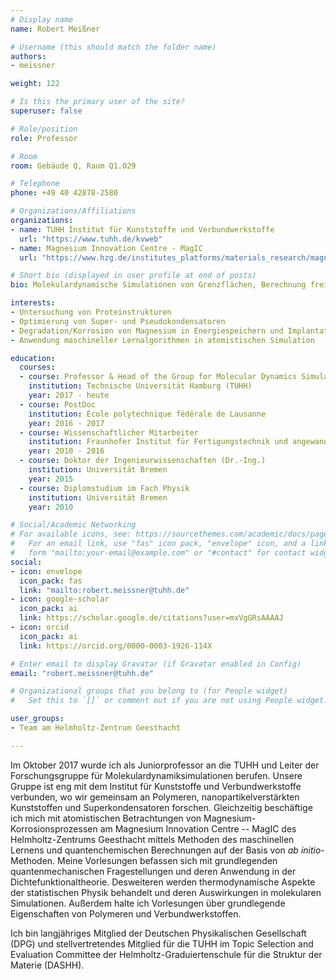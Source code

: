 ```yaml
---
# Display name
name: Robert Meißner

# Username (this should match the folder name)
authors:
- meissner

weight: 122

# Is this the primary user of the site?
superuser: false

# Role/position
role: Professor

# Room
room: Gebäude Q, Raum Q1.029

# Telephone
phone: +49 40 42878-2580

# Organizations/Affiliations
organizations:
- name: TUHH Institut für Kunststoffe und Verbundwerkstoffe
  url: "https://www.tuhh.de/kvweb"
- name: Magnesium Innovation Centre - MagIC
  url: "https://www.hzg.de/institutes_platforms/materials_research/magnesium_technology"

# Short bio (displayed in user profile at end of posts)
bio: Molekulardynamische Simulationen von Grenzflächen, Berechnung freier Energien biomolekularer und elektrochemischer Systeme, atomistische Betrachtung der Magnesiumkorrosion, Entwicklung datengetriebener Modelle zur Indentifikation von (umweltfreundlichen) Degradationsmodulatoren

interests:
- Untersuchung von Proteinstrukturen
- Optimierung von Super- und Pseudokondensatoren
- Degradation/Korrosion von Magnesium in Energiespeichern und Implantaten
- Anwendung maschineller Lernalgorithmen in atomistischen Simulation

education:
  courses:
  - course: Professor & Head of the Group for Molecular Dynamics Simulations of Soft Matter
    institution: Technische Universität Hamburg (TUHH)
    year: 2017 - heute
  - course: PostDoc
    institution: École polytechnique fédérale de Lausanne
    year: 2016 - 2017
  - course: Wissenschaftlicher Mitarbeiter
    institution: Fraunhofer Institut für Fertigungstechnik und angewandte Materialforschung
    year: 2010 - 2016
  - course: Doktor der Ingenieurwissenschaften (Dr.-Ing.)
    institution: Universität Bremen
    year: 2015
  - course: Diplomstudium im Fach Physik
    institution: Universität Bremen
    year: 2010

# Social/Academic Networking
# For available icons, see: https://sourcethemes.com/academic/docs/page-builder/#icons
#   For an email link, use "fas" icon pack, "envelope" icon, and a link in the
#   form "mailto:your-email@example.com" or "#contact" for contact widget.
social:
- icon: envelope
  icon_pack: fas
  link: "mailto:robert.meissner@tuhh.de"
- icon: google-scholar
  icon_pack: ai
  link: https://scholar.google.de/citations?user=mxVgGRsAAAAJ
- icon: orcid
  icon_pack: ai
  link: https://orcid.org/0000-0003-1926-114X

# Enter email to display Gravatar (if Gravatar enabled in Config)
email: "robert.meissner@tuhh.de"

# Organizational groups that you belong to (for People widget)
#   Set this to `[]` or comment out if you are not using People widget.

user_groups:
- Team am Helmholtz-Zentrum Geesthacht

---
```


Im Oktober 2017 wurde ich als Juniorprofessor an die TUHH und Leiter der Forschungsgruppe für Molekulardynamiksimulationen berufen. Unsere Gruppe ist eng mit dem Institut für Kunststoffe und Verbundwerkstoffe verbunden, wo wir gemeinsam an Polymeren, nanopartikelverstärkten Kunststoffen und Superkondensatoren forschen. Gleichzeitig beschäftige ich mich mit atomistischen Betrachtungen von Magnesium-Korrosionsprozessen am Magnesium Innovation Centre -- MagIC des Helmholtz-Zentrums Geesthacht mittels Methoden des maschinellen Lernens und quantenchemischen Berechnungen auf der Basis von *ab initio*-Methoden. Meine Vorlesungen befassen sich mit grundlegenden quantenmechanischen Fragestellungen und deren Anwendung in der Dichtefunktionaltheorie. Desweiteren werden thermodynamische Aspekte der statistischen Physik behandelt und deren Auswirkungen in molekularen Simulationen. Außerdem halte ich Vorlesungen über grundlegende Eigenschaften von Polymeren und Verbundwerkstoffen.

Ich bin langjähriges Mitglied der Deutschen Physikalischen Gesellschaft (DPG) und stellvertretendes Mitglied für die TUHH im Topic Selection and Evaluation Committee der Helmholtz-Graduiertenschule für die Struktur der Materie (DASHH).







